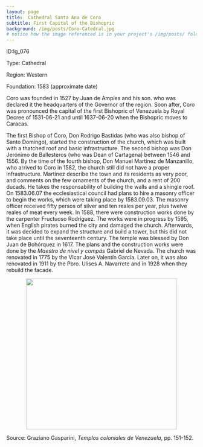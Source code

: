 ```yaml
---
layout: page
title:  Cathedral Santa Ana de Coro
subtitle: First Capital of the Bishopric
background: /img/posts/Coro-Catedral.jpg
# notice how the image referenced is in your project's /img/posts/ folder.
---
```

ID:Ig_076

Type: Cathedral

Region: Western

Foundation: 1583 (approximate date)

Coro was founded in 1527 by Juan de Ampíes and his son. who was declared it the headquarters of the Governor of the region. Soon after, Coro was pronounced the capital of the first Bishopric of Venezuela by Royal Decree of 1531-06-21 and until 1637-06-20 when the Bishopric moves to Caracas.

The first Bishop of Coro, Don Rodrigo Bastidas (who was also bishop of Santo Domingo),  started the construction of the church, which was built with a thatched roof and basic infrastructure. The second bishop was Don Jerónimo de Ballesteros (who was Dean of Cartagena) between 1546 and 1556. By the time of the fourth bishop, Don Manuel Martínez de Manzanillo, who arrived to Coro in 1582, the church still did not have a proper infrastructure. Martínez describe the town and its residents as very poor, and comments on the few ornaments of the church, and a rent of 200 ducads. He takes the responsability of building the walls and a shingle roof. On 1583.06.07 the ecclesiastical council had plans to hire a masonry officer to begin the works, which were taking place by 1583.09.03. The masonry officer received fifty persos of silver and ten reales per year, plus twelve reales of meat every week. In 1588, there were construction works done by the carpenter Fructuoso Rodríguez. The works were in progress by 1595, when English pirates burned the city and damaged the church. Afterwards, it was decided to expand the structure and build a tower, but this did not take place until the seventeenth century. The temple was blessed by Don Juan de Bohórquez in 1617. The plans and the construction works were done by the *Maestro de nivel y compás* Gabriel de Nevada. The church was renovated in 1775 by the Vicar José Valentín García. Later on, it was also renovated in 1911 by the Pbro. Ulises A. Navarrete and in 1928 when they rebuild the facade.

<img src="/mapping-venezuela/img/Coro.png" style="display: block; width: 400px; margin-right: auto; margin-left: auto;" />



Source: Graziano Gasparini, *Templos coloniales de Venezuela*, pp. 151-152.
